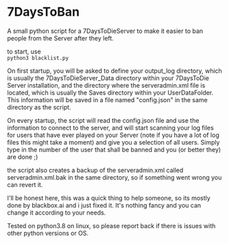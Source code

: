 # 7DaysToBan  

A small python script for a 7DaysToDieServer to make it easier to ban people from the Server after they left.  

to start, use  
`python3 blacklist.py`  

On first startup, you will be asked to define your output_log directory, which is usually the 7DaysToDieServer_Data directory within your 7DaysToDie Server installation, and the directory where the serveradmin.xml file is located, which is usually the Saves directory within your UserDataFolder.  
This information will be saved in a file named "config.json" in the same directory as the script.  

On every startup, the script will read the config.json file and use the information to connect to the server, and will start scanning your log files for users that have ever played on your Server (note if you have a lot of log files this might take a moment) and give you a selection of all users. Simply type in the number of the user that shall be banned and you (or better they) are done ;)  

the script also creates a backup of the serveradmin.xml called serveradmin.xml.bak in the same directory, so if something went wrong you can revert it.  

I'll be honest here, this was a quick thing to help someone, so its mostly done by blackbox.ai and i just fixed it. It's nothing fancy and you can change it according to your needs.  

Tested on python3.8 on linux, so please report back if there is issues with other python versions or OS.  
